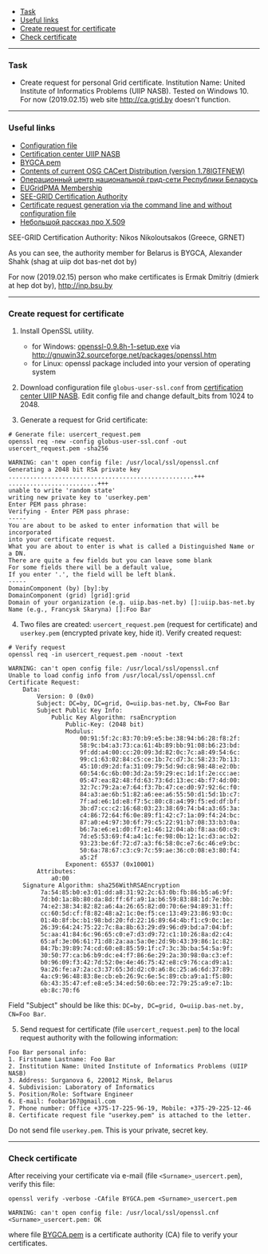    - [Task](#task)
   - [Useful links](#links)
   - [Create request for certificate](#request)
   - [Check certificate](#check)

---
### <a name="task" />Task
   - Create request for personal Grid certificate.
     Institution Name: United Institute of Informatics Problems (UIIP NASB).
     Tested on Windows 10.
     For now (2019.02.15) web site http://ca.grid.by doesn't function.
---
### <a name="links" />Useful links
   - [Configuration file](http://uiip.bas-net.by/ca/misc)
   - [Certification center UIIP NASB](http://uiip.bas-net.by/ca)
   - [BYGCA.pem](https://github.com/dCache/dcache-docker/blob/master/dcache/dcache/etc/grid-security/certificates/BYGCA.pem)
   - [Contents of current OSG CACert Distribution (version 1.78IGTFNEW)](https://repo.opensciencegrid.org/cadist)
   - [Операционный центр национальной грид-сети Республики Беларусь](http://noc.grid.basnet.by/index.php?n=Main.Ca)
   - [EUGridPMA Membership](https://www.eugridpma.org/members/membership)
   - [SEE-GRID Certification Authority](https://see-grid-ca.hellasgrid.gr/about)
   - [Certificate request generation via the command line and without configuration file](https://see-grid-ca.hellasgrid.gr/documents/certificate-requests)
   - [Небольшой рассказ про X.509](http://ca.grid.kiae.ru/RDIG/info/x509.html)

SEE-GRID Certification Authority: Nikos Nikoloutsakos <nikoloutsa at admin dot grnet dot gr> (Greece, GRNET)

As you can see, the authority member for Belarus is BYGCA, Alexander Shahk (shag at uiip dot bas-net dot by)

For now (2019.02.15) person who make certificates is Ermak Dmitriy (dmierk at hep dot by), http://inp.bsu.by

---
### <a name="request" />Create request for certificate

1. Install OpenSSL utility.
   - for Windows: [openssl-0.9.8h-1-setup.exe](https://sourceforge.net/projects/gnuwin32/)
     via http://gnuwin32.sourceforge.net/packages/openssl.htm
   - for Linux: openssl package included into your version of operating system

2. Download configuration file `globus-user-ssl.conf` from
[certification center UIIP NASB](http://uiip.bas-net.by/ca/misc).
Edit config file and change default_bits from 1024 to 2048.

3. Generate a request for Grid certificate:
```shell
# Generate file: usercert_request.pem
openssl req -new -config globus-user-ssl.conf -out usercert_request.pem -sha256

WARNING: can't open config file: /usr/local/ssl/openssl.cnf
Generating a 2048 bit RSA private key
....................................................+++
.........................+++
unable to write 'random state'
writing new private key to 'userkey.pem'
Enter PEM pass phrase:
Verifying - Enter PEM pass phrase:
-----
You are about to be asked to enter information that will be incorporated
into your certificate request.
What you are about to enter is what is called a Distinguished Name or a DN.
There are quite a few fields but you can leave some blank
For some fields there will be a default value,
If you enter '.', the field will be left blank.
-----
DomainComponent (by) [by]:by
DomainComponent (grid) [grid]:grid
Domain of your organization (e.g. uiip.bas-net.by) []:uiip.bas-net.by
Name (e.g., Francysk Skaryna) []:Foo Bar
```

4. Two files are created: `usercert_request.pem` (request for certificate) and
`userkey.pem` (encrypted private key, hide it).
Verify created request:
```shell
# Verify request
openssl req -in usercert_request.pem -noout -text

WARNING: can't open config file: /usr/local/ssl/openssl.cnf
Unable to load config info from /usr/local/ssl/openssl.cnf
Certificate Request:
    Data:
        Version: 0 (0x0)
        Subject: DC=by, DC=grid, O=uiip.bas-net.by, CN=Foo Bar
        Subject Public Key Info:
            Public Key Algorithm: rsaEncryption
                Public-Key: (2048 bit)
                Modulus:
                    00:91:5f:2c:83:70:b9:e5:be:38:94:b6:28:f8:2f:
                    58:9c:b4:a3:73:ca:61:4b:89:bb:91:08:b6:23:bd:
                    9f:dd:a4:00:cc:20:09:3d:82:0c:7c:a8:49:54:6c:
                    99:c1:63:02:84:c5:ce:1b:7c:d7:3c:58:23:7b:13:
                    45:10:d9:2d:fa:31:09:79:5d:9d:c8:98:48:e2:0b:
                    60:54:6c:6b:00:3d:2a:59:29:ec:1d:1f:2e:cc:ae:
                    05:47:ea:82:48:fd:63:73:6d:13:ec:4b:f7:4d:00:
                    32:7c:79:2a:e7:64:f3:7b:47:ce:d0:97:92:6c:f0:
                    84:a3:ae:6b:51:82:a6:ee:a6:55:50:d1:5d:1b:c7:
                    7f:ad:e6:1d:e8:f7:5c:80:c8:a4:99:f5:ed:df:bf:
                    3b:d7:cc:c2:16:68:03:23:38:69:74:b4:a3:65:3a:
                    c4:86:72:64:f6:0e:89:f1:42:c7:1a:09:f4:24:bc:
                    87:a0:e4:97:30:6f:79:c5:22:91:b7:08:33:b3:0a:
                    b6:7a:e6:e1:d0:f7:e1:46:12:04:ab:f8:aa:60:c9:
                    7d:e5:53:69:f4:a4:1c:fe:98:0b:12:1c:d3:ac:b2:
                    93:23:be:6f:72:d7:a3:f6:58:0c:e7:6c:46:e9:bc:
                    50:6a:78:67:c3:c9:7c:59:ae:36:c0:08:e3:80:f4:
                    a5:2f
                Exponent: 65537 (0x10001)
        Attributes:
            a0:00
    Signature Algorithm: sha256WithRSAEncryption
         7a:54:85:b0:e3:01:dd:a8:31:92:2c:63:0b:fb:86:b5:a6:9f:
         7d:b0:1a:8b:80:da:8d:ff:6f:a9:1a:b6:59:83:88:1d:7e:bb:
         74:e2:38:34:82:82:a6:4a:26:65:82:d0:70:6e:94:89:31:ff:
         cc:60:5d:cf:f8:82:48:a2:1c:0e:f5:ce:13:49:23:86:93:0c:
         01:4b:8f:bc:b1:98:bd:20:fd:22:16:89:64:4b:f1:c9:0c:1e:
         26:39:64:24:75:22:7c:8a:8b:63:29:d9:96:d9:bd:a7:04:bf:
         5c:aa:41:84:6c:96:65:c0:e7:d3:d9:72:c1:10:26:8a:d2:c4:
         65:af:3e:06:61:71:d8:2a:aa:5a:0e:2d:9b:43:39:86:1c:82:
         84:7b:39:89:74:cd:60:e8:85:59:1f:c7:3c:3b:ba:54:5a:9f:
         30:50:77:ca:b6:b9:dc:e4:f7:86:6e:29:2a:30:98:0a:c3:ef:
         b0:96:09:f3:42:7d:52:0e:4e:46:75:42:e8:c9:76:ca:d9:a1:
         9a:26:fe:a7:2a:c3:37:65:3d:d2:c0:a6:8c:25:a6:6d:37:89:
         4a:c9:96:48:83:8e:cb:eb:26:9c:6e:5c:89:cb:a9:a1:f5:80:
         6b:43:35:47:ef:e8:e5:34:ed:50:6b:ee:72:79:25:a9:e7:1b:
         eb:8c:70:f6
```

Field "Subject" should be like this: `DC=by, DC=grid, O=uiip.bas-net.by, CN=Foo Bar`.

5. Send request for certificate (file `usercert_request.pem`)
to the local request authority
with the following information:
```text
Foo Bar personal info:
1. Firstname Lastname: Foo Bar
2. Institution Name: United Institute of Informatics Problems (UIIP NASB)
3. Address: Surganova 6, 220012 Minsk, Belarus
4. Subdivision: Laboratory of Informatics
5. Position/Role: Software Engineer
6. E-mail: foobar167@gmail.com
7. Phone number: Office +375-17-225-96-19, Mobile: +375-29-225-12-46
8. Certificate request file "userkey.pem" is attached to the letter.
```
Do not send file `userkey.pem`. This is your private, secret key.

---
### <a name="check" />Check certificate

After receiving your certificate via e-mail (file `<Surname>_usercert.pem`),
verify this file:
```shell
openssl verify -verbose -CAfile BYGCA.pem <Surname>_usercert.pem

WARNING: can't open config file: /usr/local/ssl/openssl.cnf
<Surname>_usercert.pem: OK
```
where file [BYGCA.pem](https://github.com/dCache/dcache-docker/blob/master/dcache/dcache/etc/grid-security/certificates/BYGCA.pem)
is a certificate authority (CA) file to verify your certificates.
